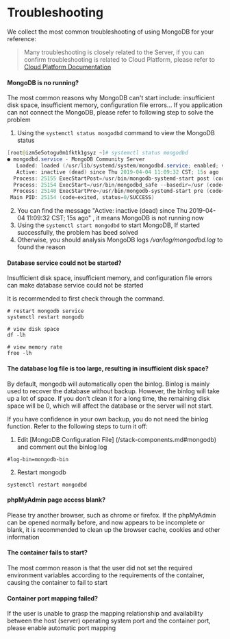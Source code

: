 # Troubleshooting

We collect the most common troubleshooting of using MongoDB for your reference:

> Many troubleshooting is closely related to the Server, if you can confirm troubleshooting is related to Cloud Platform, please refer to [Cloud Platform Documentation](https://support.websoft9.com/docs/faq/tech-instance.html)


#### MongoDB is no running?

The most common reasons why MongoDB can't start include: insufficient disk space, insufficient memory, configuration file errors... If you application can not connect the MongoDB, please refer to following step to solve the problem

1. Using the `systemctl status mongodbd` command to view the MongoDB status
```powershell
[root@izm5e5otogu0m1fktk1gsyz ~]# systemctl status mongodbd
● mongodbd.service - MongoDB Community Server
   Loaded: loaded (/usr/lib/systemd/system/mongodbd.service; enabled; vendor preset: disabled)
   Active: inactive (dead) since Thu 2019-04-04 11:09:32 CST; 15s ago
  Process: 25155 ExecStartPost=/usr/bin/mongodb-systemd-start post (code=exited, status=0/SUCCESS)
  Process: 25154 ExecStart=/usr/bin/mongodbd_safe --basedir=/usr (code=exited, status=0/SUCCESS)
  Process: 25140 ExecStartPre=/usr/bin/mongodb-systemd-start pre (code=exited, status=0/SUCCESS)
 Main PID: 25154 (code=exited, status=0/SUCCESS)

```

2. You can find the message "Active: inactive (dead) since Thu 2019-04-04 11:09:32 CST; 15s ago" , it means MongoDB is not running now
2. Using the `systemctl start mongodbd` to start MongoDB, If started successfully, the problem has beed solved
2. Otherwise, you should analysis MongoDB logs _/var/log/mongodbd.log_ to found the reason

#### Database service could not be started?

Insufficient disk space, insufficient memory, and configuration file errors can make database service could not be started  

It is recommended to first check through the command.

```shell
# restart mongodb service
systemctl restart mongodb

# view disk space
df -lh

# view memory rate
free -lh
```

#### The database log file is too large, resulting in insufficient disk space?

By default, mongodb will automatically open the binlog. Binlog is mainly used to recover the database without backup. However, the binlog will take up a lot of space. If you don't clean it for a long time, the remaining disk space will be 0, which will affect the database or the server will not start.

If you have confidence in your own backup, you do not need the binlog function. Refer to the following steps to turn it off:

1. Edit [MongoDB Configuration File] (/stack-components.md#mongodb) and comment out the binlog log   
```
#log-bin=mongodb-bin
```
2. Restart mongodb
```
systemctl restart mongodbd
```
#### phpMyAdmin page access blank?

Please try another browser, such as chrome or firefox. If the phpMyAdmin can be opened normally before, and now appears to be incomplete or blank, it is recommended to clean up the browser cache, cookies and other information

#### The container fails to start?

The most common reason is that the user did not set the required environment variables according to the requirements of the container, causing the container to fail to start

#### Container port mapping failed?

If the user is unable to grasp the mapping relationship and availability between the host (server) operating system port and the container port, please enable automatic port mapping